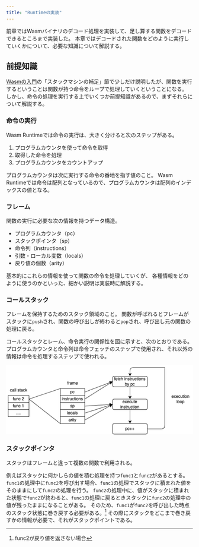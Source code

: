 ```yaml
---
title: "Runtimeの実装"
---
```


前章ではWasmバイナリのデコード処理を実装して、足し算する関数をデコードできるところまで実装した。
本章ではデコードされた関数をどのように実行していくかについて、必要な知識について解説する。

## 前提知識

[Wasmの入門](/books/writing-wasm-runtime-in-rust/03_intro_wasm%252Emd)の「スタックマシンの補足」節で少しだけ説明したが、関数を実行するということは関数が持つ命令をループで処理していくということになる。
しかし、命令の処理を実行する上でいくつか前提知識があるので、まずそれらについて解説する。

### 命令の実行

Wasm Runtimeでは命令の実行は、大きく分けると次のステップがある。

1. プログラムカウンタを使って命令を取得
2. 取得した命令を処理
3. プログラムカウンタをカウントアップ

プログラムカウンタは次に実行する命令の番地を指す値のこと。
Wasm Runtimeでは命令は配列となっているので、プログラムカウンタは配列のインデックスの値となる。

### フレーム

関数の実行に必要な次の情報を持つデータ構造。

- プログラムカウンタ（pc）
- スタックポインタ（sp）
- 命令列（instructions）
- 引数・ローカル変数（locals）
- 戻り値の個数（arity）

基本的にこれらの情報を使って関数の命令を処理していくが、
各種情報をどのように使うのかといった、細かい説明は実装時に解説する。

### コールスタック

フレームを保持するためのスタック領域のこと。
関数が呼ばれるとフレームがスタックに`push`され、関数の呼び出しが終わると`pop`され、呼び出し元の関数の処理に戻る。

コールスタックとレーム、命令実行の関係性を図に示すと、次のとおりである。
プログラムカウンタと命令列は命令フェッチのステップで使用され、それ以外の情報は命令を処理するステップで使われる。

![](/images/about_execution.drawio.png)

### スタックポインタ

スタックはフレームと違って複数の関数で利用される。

例えばスタックに何かしらの値を積む処理を持つ`func1`と`func2`があるとする。
`func1`の処理中に`func2`を呼び出す場合、`func1`の処理でスタックに積まれた値をそのままにして`func2`の処理を行う。
`func2`の処理中に、値がスタックに積まれた状態で`func2`が終わると、`func1`の処理に戻るときスタックに`func2`の処理中の値が残ったままになることがある。
そのため、`func1`が`func2`を呼び出した時点のスタック状態に巻き戻する必要がある。[^1]
その際にスタックをどこまで巻き戻すかの情報が必要で、それがスタックポイントである。

[^1]: func2が戻り値を返さない場合
